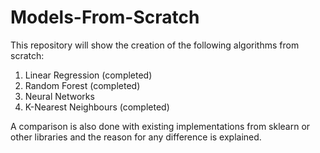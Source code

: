 # Models-From-Scratch


This repository will show the creation of the following algorithms from scratch:

1. Linear Regression (completed)
2. Random Forest (completed)
3. Neural Networks
4. K-Nearest Neighbours (completed)


A comparison is also done with existing implementations from sklearn or other libraries and the reason for any difference is explained.
